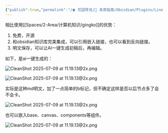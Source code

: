 ```yaml
---
{"publish":true,"permalink":"/🍀 花园导览/🧰 本库指南/Obsidian/Plugins/Lineage.md","aliases":"类似gingko的插件","created":"2025-04-28","modified":"2025-07-09","tags":["obsidian插件"],"cssclasses":""}
---
```



相比使用[[Spaces/2-Area/计算机知识/gingko]]的优势：

1. 免费，开源
2. 和obsidian知识库完美集成，可以引用嵌入链接，也可以看到反向链接。
3. 明文保存，可以让AI一键生成初稿后，再编辑。

如下，是ai一键生成的：

![CleanShot 2025-07-09 at 11.19.13@2x.png](https://pub-pic.oldwinter.top/2025/07/695a7143737744f2339731d860c193f4.png)

![CleanShot 2025-07-09 at 11.19.13@2x.png](https://pub-pic.oldwinter.top/2025/07/188430729b636b16692692ff3d324577.png)

实际是这种md明文，加了一点简单的b标记，但不确定这样是否以后节点多了会不会卡。

![CleanShot 2025-07-09 at 11.19.13@2x.png](https://pub-pic.oldwinter.top/2025/07/e3324935beeaedf110d9a8fe72983f4d.png)

也可以嵌入base、canvas、components等组件。

![CleanShot 2025-07-09 at 11.19.13@2x.png](https://pub-pic.oldwinter.top/2025/07/3b9b131acc804d1eb4647af8889e50ef.png)
